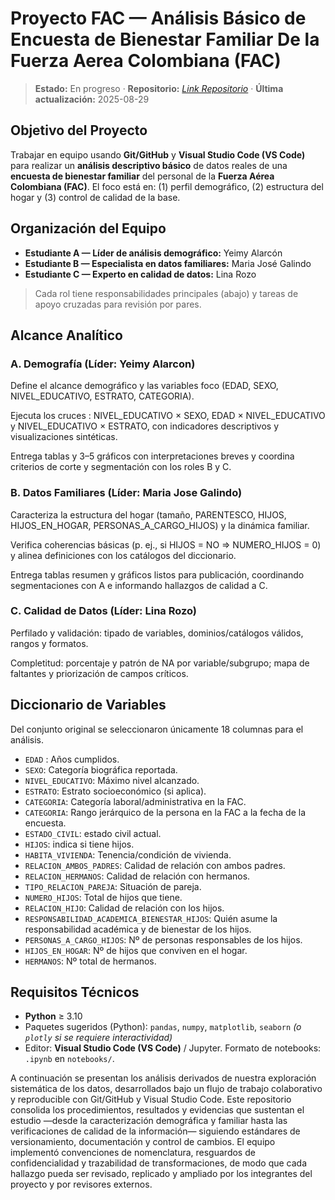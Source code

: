 # Proyecto FAC — Análisis Básico de Encuesta de Bienestar Familiar De la Fuerza Aerea Colombiana (FAC)

> **Estado:** En progreso · **Repositorio:** _[Link Repositorio](https://github.com/YeimyAlarconA/analisis-datos-fac-equipo-1.git)_ · **Última actualización:** 2025-08-29

## Objetivo del Proyecto
Trabajar en equipo usando **Git/GitHub** y **Visual Studio Code (VS Code)** para realizar un **análisis descriptivo básico** de datos reales de una **encuesta de bienestar familiar** del personal de la **Fuerza Aérea Colombiana (FAC)**. El foco está en: (1) perfil demográfico, (2) estructura del hogar y (3) control de calidad de la base.

## Organización del Equipo
- **Estudiante A — Líder de análisis demográfico:** Yeimy Alarcón
- **Estudiante B — Especialista en datos familiares:** Maria José Galindo
- **Estudiante C — Experto en calidad de datos:** Lina Rozo

> Cada rol tiene responsabilidades principales (abajo) y tareas de apoyo cruzadas para revisión por pares.

## Alcance Analítico 
### A. Demografía (Líder: Yeimy Alarcon)
Define el alcance demográfico y las variables foco (EDAD, SEXO, NIVEL_EDUCATIVO, ESTRATO, CATEGORIA).

Ejecuta los cruces : NIVEL_EDUCATIVO × SEXO, EDAD × NIVEL_EDUCATIVO y NIVEL_EDUCATIVO × ESTRATO, con indicadores descriptivos y visualizaciones sintéticas.

Entrega tablas y 3–5 gráficos con interpretaciones breves y coordina criterios de corte y segmentación con los roles B y C.

### B. Datos Familiares (Líder: Maria Jose Galindo)

Caracteriza la estructura del hogar (tamaño, PARENTESCO, HIJOS, HIJOS_EN_HOGAR, PERSONAS_A_CARGO_HIJOS) y la dinámica familiar.

Verifica coherencias básicas (p. ej., si HIJOS = NO ⇒ NUMERO_HIJOS = 0) y alinea definiciones con los catálogos del diccionario.

Entrega tablas resumen y gráficos listos para publicación, coordinando segmentaciones con A e informando hallazgos de calidad a C.

### C. Calidad de Datos (Líder: Lina Rozo)
Perfilado y validación: tipado de variables, dominios/catálogos válidos, rangos y formatos.

Completitud: porcentaje y patrón de NA por variable/subgrupo; mapa de faltantes y priorización de campos críticos.


## Diccionario de Variables 

Del conjunto original se seleccionaron únicamente 18 columnas para el análisis.

- `EDAD` : Años cumplidos.
- `SEXO`: Categoría biográfica reportada.
- `NIVEL_EDUCATIVO`: Máximo nivel alcanzado.
- `ESTRATO`: Estrato socioeconómico (si aplica).
- `CATEGORIA`: Categoría laboral/administrativa en la FAC.
- `CATEGORIA`: Rango jerárquico de la persona en la FAC a la fecha de la encuesta.
- `ESTADO_CIVIL`: estado civil actual.
- `HIJOS`: indica si tiene hijos.
- `HABITA_VIVIENDA`: Tenencia/condición de vivienda.
- `RELACION_AMBOS_PADRES`: Calidad de relación con ambos padres.
- `RELACION_HERMANOS`: Calidad de relación con hermanos.
- `TIPO_RELACION_PAREJA`: Situación de pareja.
- `NUMERO_HIJOS`: Total de hijos que tiene.
- `RELACION_HIJO`: Calidad de relación con los hijos.
- `RESPONSABILIDAD_ACADEMICA_BIENESTAR_HIJOS`: Quién asume la responsabilidad académica y de bienestar de los hijos.
- `PERSONAS_A_CARGO_HIJOS`: Nº de personas responsables de los hijos.
- `HIJOS_EN_HOGAR`: Nº de hijos que conviven en el hogar.
- `HERMANOS`: Nº total de hermanos.

## Requisitos Técnicos
- **Python** ≥ 3.10 
- Paquetes sugeridos (Python): `pandas`, `numpy`, `matplotlib`, `seaborn` _(o `plotly` si se requiere interactividad)_
- Editor: **Visual Studio Code (VS Code)** / Jupyter. Formato de notebooks: `.ipynb` en `notebooks/`.

A continuación se presentan los análisis derivados de nuestra exploración sistemática de los datos, desarrollados bajo un flujo de trabajo colaborativo y reproducible con Git/GitHub y Visual Studio Code. Este repositorio consolida los procedimientos, resultados y evidencias que sustentan el estudio —desde la caracterización demográfica y familiar hasta las verificaciones de calidad de la información— siguiendo estándares de versionamiento, documentación y control de cambios. El equipo implementó convenciones de nomenclatura, resguardos de confidencialidad y trazabilidad de transformaciones, de modo que cada hallazgo pueda ser revisado, replicado y ampliado por los integrantes del proyecto y por revisores externos.
